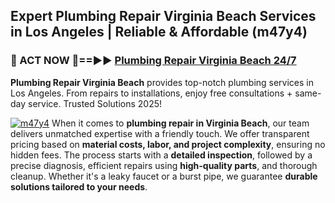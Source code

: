 ## Expert Plumbing Repair Virginia Beach Services in Los Angeles | Reliable & Affordable (m47y4)  

<h3>🚿 ACT NOW 🌟==►► <a href="https://tinyurl.com/2ne6vx2x" rel="nofollow">Plumbing Repair Virginia Beach 24/7</a></h3>

**Plumbing Repair Virginia Beach** provides top-notch plumbing services in Los Angeles. From repairs to installations, enjoy free consultations + same-day service. Trusted Solutions 2025!

[![m47y4](https://i.imgur.com/4PFF4AK.jpeg)](https://tinyurl.com/2ne6vx2x)
When it comes to **plumbing repair in Virginia Beach**, our team delivers unmatched expertise with a friendly touch. We offer transparent pricing based on **material costs, labor, and project complexity**, ensuring no hidden fees. The process starts with a **detailed inspection**, followed by a precise diagnosis, efficient repairs using **high-quality parts**, and thorough cleanup. Whether it's a leaky faucet or a burst pipe, we guarantee **durable solutions tailored to your needs**.